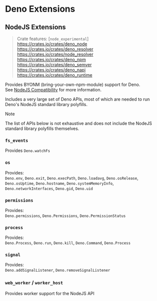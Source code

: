 # Deno Extensions
## NodeJS Extensions
> Crate features: [`node_experimental`]  
> <https://crates.io/crates/deno_node>  
> <https://crates.io/crates/deno_resolver>  
> <https://crates.io/crates/node_resolver>  
> <https://crates.io/crates/deno_npm>  
> <https://crates.io/crates/deno_semver>  
> <https://crates.io/crates/deno_napi>  
> <https://crates.io/crates/deno_runtime>  

Provides BYONM (bring-your-own-npm-module) support for Deno.  
See [NodeJS Compatibility](../advanced/nodejs_compatibility.md) for more information.


Includes a very large set of Deno APIs, most of which are needed to run Deno's NodeJS standard library polyfills.

> [!NOTE]
> The list of APIs below is not exhaustive and does not include the NodeJS standard library polyfills themselves.

### `fs_events`
Provides `Deno.watchFs`

### `os`
Provides:  
`Deno.env`, `Deno.exit`, `Deno.execPath`, `Deno.loadavg`, `Deno.osRelease`, `Deno.osUptime`, `Deno.hostname`, `Deno.systemMemoryInfo`, `Deno.networkInterfaces`, `Deno.gid`, `Deno.uid`


### `permissions`
Provides:  
`Deno.permissions`, `Deno.Permissions`, `Deno.PermissionStatus`

### `process`
Provides:  
`Deno.Process`, `Deno.run`, `Deno.kill`, `Deno.Command`, `Deno.Process`

### `signal`
Provides:  
`Deno.addSignalListener`, `Deno.removeSignalListener`

### `web_worker` / `worker_host`
Provides worker support for the NodeJS API